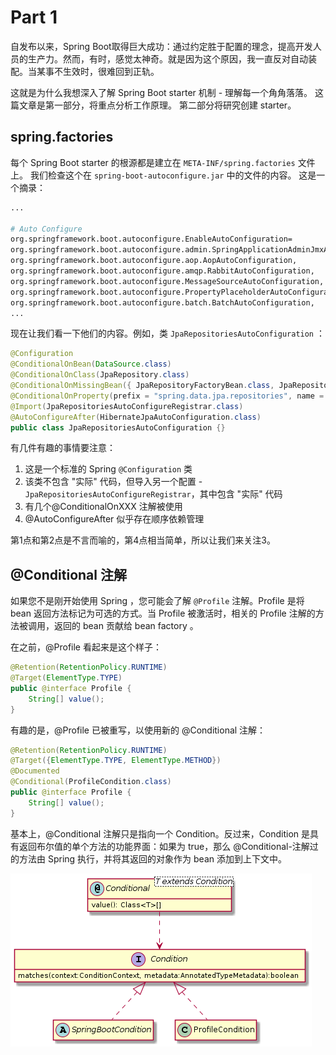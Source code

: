 # Part 1

自发布以来，Spring Boot取得巨大成功：通过约定胜于配置的理念，提高开发人员的生产力。然而，有时，感觉太神奇。就是因为这个原因，我一直反对自动装配。当某事不生效时，很难回到正轨。

这就是为什么我想深入了解 Spring Boot starter 机制 - 理解每一个角角落落。 这篇文章是第一部分，将重点分析工作原理。 第二部分将研究创建 starter。

## spring.factories

每个 Spring Boot starter 的根源都是建立在 `META-INF/spring.factories` 文件上。 我们检查这个在 `spring-boot-autoconfigure.jar` 中的文件的内容。 这是一个摘录：

```bash
...

# Auto Configure
org.springframework.boot.autoconfigure.EnableAutoConfiguration=
org.springframework.boot.autoconfigure.admin.SpringApplicationAdminJmxAutoConfiguration,
org.springframework.boot.autoconfigure.aop.AopAutoConfiguration,
org.springframework.boot.autoconfigure.amqp.RabbitAutoConfiguration,
org.springframework.boot.autoconfigure.MessageSourceAutoConfiguration,
org.springframework.boot.autoconfigure.PropertyPlaceholderAutoConfiguration,
org.springframework.boot.autoconfigure.batch.BatchAutoConfiguration,
...
```

现在让我们看一下他们的内容。例如，类 `JpaRepositoriesAutoConfiguration` ：

```java
@Configuration
@ConditionalOnBean(DataSource.class)
@ConditionalOnClass(JpaRepository.class)
@ConditionalOnMissingBean({ JpaRepositoryFactoryBean.class, JpaRepositoryConfigExtension.class })
@ConditionalOnProperty(prefix = "spring.data.jpa.repositories", name = "enabled", havingValue = "true",  matchIfMissing = true)
@Import(JpaRepositoriesAutoConfigureRegistrar.class)
@AutoConfigureAfter(HibernateJpaAutoConfiguration.class)
public class JpaRepositoriesAutoConfiguration {}
```

有几件有趣的事情要注意：

1. 这是一个标准的 Spring `@Configuration` 类
2. 该类不包含 "实际" 代码，但导入另一个配置 - `JpaRepositoriesAutoConfigureRegistrar`，其中包含 "实际" 代码
3. 有几个@ConditionalOnXXX 注解被使用
4. @AutoConfigureAfter 似乎存在顺序依赖管理

第1点和第2点是不言而喻的，第4点相当简单，所以让我们来关注3。

## @Conditional 注解

如果您不是刚开始使用 Spring ，您可能会了解 `@Profile` 注解。Profile 是将 bean 返回方法标记为可选的方式。当 Profile 被激活时，相关的 Profile 注解的方法被调用，返回的 bean 贡献给 bean factory 。

在之前，@Profile 看起来是这个样子：

```java
@Retention(RetentionPolicy.RUNTIME)
@Target(ElementType.TYPE)
public @interface Profile {
    String[] value();
}
```

有趣的是，@Profile 已被重写，以使用新的 @Conditional 注解：

```java
@Retention(RetentionPolicy.RUNTIME)
@Target({ElementType.TYPE, ElementType.METHOD})
@Documented
@Conditional(ProfileCondition.class)
public @interface Profile {
    String[] value();
}
```

基本上，@Conditional 注解只是指向一个 Condition。反过来，Condition 是具有返回布尔值的单个方法的功能界面：如果为 true，那么 @Conditional-注解过的方法由 Spring 执行，并将其返回的对象作为 bean 添加到上下文中。

![](images/uml.png)

